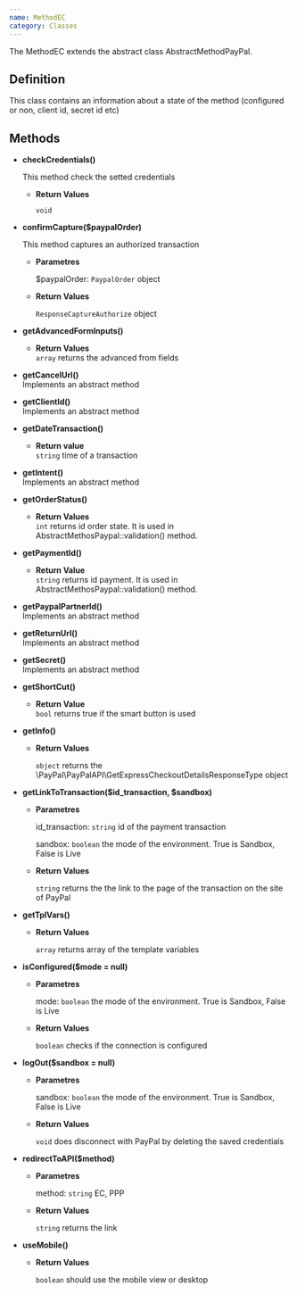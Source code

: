 ```yaml
---
name: MethodEC
category: Classes
---
```


The MethodEC extends the abstract class AbstractMethodPayPal.

## Definition

This class contains an information about a state of the method 
(configured or non, client id, secret id etc)


## Methods


- **checkCredentials()**  
    
    This method check the setted credentials
    
    - **Return Values**
    
      `void` 
      
      
- **confirmCapture($paypalOrder)**  

    This method captures an authorized transaction

    - **Parametres**
          
      $paypalOrder: `PaypalOrder` object
    
    - **Return Values**
    
      `ResponseCaptureAuthorize` object
      
      
- **getAdvancedFormInputs()**      
    
    - **Return Values**  
    `array` returns the advanced from fields
      
      
- **getCancelUrl()**  
    Implements an abstract method      
      
- **getClientId()**  
    Implements an abstract method
    
- **getDateTransaction()**

    - **Return value**  
    `string` time of a transaction
    
- **getIntent()**  
    Implements an abstract method
    
- **getOrderStatus()**
    
    - **Return Values**  
    `int` returns id order state. It is used in AbstractMethosPaypal::validation() method. 
    
- **getPaymentId()**
    
    - **Return Value**  
    `string` returns id payment. It is used in AbstractMethosPaypal::validation() method.
    
- **getPaypalPartnerId()**  
    Implements an abstract method
    
- **getReturnUrl()**  
    Implements an abstract method
    
- **getSecret()**  
    Implements an abstract method
    
- **getShortCut()**  
    
    - **Return Value**  
    `bool` returns true if the smart button is used
    
           
- **getInfo()**
    
    - **Return Values**
    
      `object` returns the \PayPal\PayPalAPI\GetExpressCheckoutDetailsResponseType object

- **getLinkToTransaction($id_transaction, $sandbox)**

    - **Parametres**
          
      id_transaction: `string` id of the payment transaction
          
      sandbox: `boolean` the mode of the environment. True is Sandbox, False is Live
    
    - **Return Values**
    
      `string` returns the the link to the page of the transaction on the site of PayPal     
      
- **getTplVars()**
    
    - **Return Values**
    
      `array` returns array of the template variables      
      
- **isConfigured($mode = null)**

    - **Parametres**
          
      mode: `boolean` the mode of the environment. True is Sandbox, False is Live
    
    - **Return Values**
    
      `boolean` checks if the connection is configured      
      
- **logOut($sandbox = null)**

    - **Parametres**
          
      sandbox: `boolean` the mode of the environment. True is Sandbox, False is Live
    
    - **Return Values**
    
      `void` does disconnect with PayPal by deleting the saved credentials      
      
- **redirectToAPI($method)**

    - **Parametres**
          
      method: `string` EC, PPP
    
    - **Return Values**
    
      `string` returns the link      
      
- **useMobile()**
    
    - **Return Values**
    
      `boolean` should use the mobile view or desktop      
      
    
            
      
      
      
      
      
      
      
      
      
      


 
